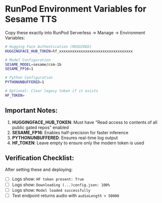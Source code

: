 # RunPod Environment Variables for Sesame TTS

Copy these exactly into RunPod Serverless → Manage → Environment Variables:

```bash
# Hugging Face Authentication (REQUIRED)
HUGGINGFACE_HUB_TOKEN=hf_xxxxxxxxxxxxxxxxxxxxxxxxxxxxxxxxxx

# Model Configuration
SESAME_MODEL=sesame/csm-1b
SESAME_FP16=1

# Python Configuration
PYTHONUNBUFFERED=1

# Optional: Clear legacy token if it exists
HF_TOKEN=
```

## Important Notes:

1. **HUGGINGFACE_HUB_TOKEN**: Must have "Read access to contents of all public gated repos" enabled
2. **SESAME_FP16**: Enables half-precision for faster inference
3. **PYTHONUNBUFFERED**: Ensures real-time log output
4. **HF_TOKEN**: Leave empty to ensure only the modern token is used

## Verification Checklist:

After setting these and deploying:

- [ ] Logs show: `HF token present: True`
- [ ] Logs show: `Downloading (...)config.json: 100%`
- [ ] Logs show: `Model loaded successfully`
- [ ] Test endpoint returns audio with `audioLength > 50000`